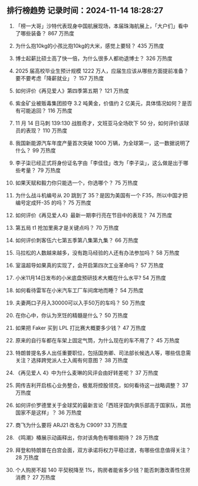 
## 排行榜趋势 记录时间：2024-11-14 18:28:27
  
  1. 「榜一大哥」沙特代表现身中国航展现场，本届珠海航展上，「大户们」看中了哪些装备？ 867 万热度
    
  2. 为什么抱10kg的小孩比抱10kg的大米，感觉上要轻？ 435 万热度
    
  3. 博士起薪比硕士高了快一倍，为什么很多人都劝退博士？ 326 万热度
    
  4. 2025 届高校毕业生预计规模 1222 万人，应届生应该从哪些方面提前准备？要不要考虑「降薪就业」？ 157 万热度
    
  5. 如何评价《再见爱人》第四季第五期？ 121 万热度
    
  6. 紫金矿业被贩毒集团掠夺 3.2 吨黄金，价值约 2 亿美元，具体情况如何？是否有可能追回？ 116 万热度
    
  7. 11 月 14 日马刺 139:130 战胜奇才，文班亚马全场砍下 50 分，如何评价该球员的表现？ 110 万热度
    
  8. 我国新能源汽车年度产量首次突破 1000 万辆，为全球第一，这一数据说明了什么？ 99 万热度
    
  9. 李子柒已经正式将身份证名字由「李佳佳」改为「李子柒」，这么做是出于哪些考量？ 79 万热度
    
  10. 如果天赋和毅力你只能选一个，你选哪个？ 75 万热度
    
  11. 为什么战斗机编号从 20 跳到了 35？是因为美国有一个 F35，所以中国才把编号定成歼-35 的吗？ 75 万热度
    
  12. 如何评价《再见爱人4》最新一期李行亮在节目中的表现？ 74 万热度
    
  13. 第五局 t1 抢加里奥才是关键点吗？ 70 万热度
    
  14. 如何评价刺客伍六七第五季第八集第九集？ 66 万热度
    
  15. 马拉松的人数越来越多，没有跑马经验的人还有办法参加吗？ 58 万热度
    
  16. 室温超导如果真的实现了，会开启第四次工业革命吗？ 57 万热度
    
  17. 小米11月14日发布的小米底盘预研技术大概在什么水平? 54 万热度
    
  18. 如何看待雷军在小米汽车工厂车间席地而睡？ 54 万热度
    
  19. 夫妻两口子月入30000可以入手50万的车吗？ 50 万热度
    
  20. 在你心中，你认为烹饪的精髓是什么？ 50 万热度
    
  21. 如果把 Faker 买到 LPL 打比赛大概要多少钱？ 47 万热度
    
  22. 原来的自行车都在车架上固定气筒，为什么现在的车不用了？ 45 万热度
    
  23. 特朗普提名多人出任重要职位，包括国务卿、司法部长候选人等，哪些信息需关注？选择跨党派人士入阁有何意图？ 38 万热度
    
  24. 《再见爱人 4》中为什么麦琳的风评会由好转差呢？ 37 万热度
    
  25. 网传吉利开启核心业务整合，极氪将控股领克，如何看待这一战略调整？ 37 万热度
    
  26. 如何评价罗德里关于金球奖的最新言论「西班牙国内俱乐部高于国家队，其他国家不是这样」？ 36 万热度
    
  27. 商飞为什么要将 ARJ21 改名为 C909? 33 万热度
    
  28. 《鸣潮》椿展示动画释出，你对该角色有哪些期待？ 28 万热度
    
  29. 拜登和特朗普在白宫会面，双方承诺将权力平稳过渡，有哪些信息值得关注？ 28 万热度
    
  30. 个人购房不超 140 平契税降至 1%，购房者能省多少钱？能否刺激改善性住房消费？ 27 万热度
    